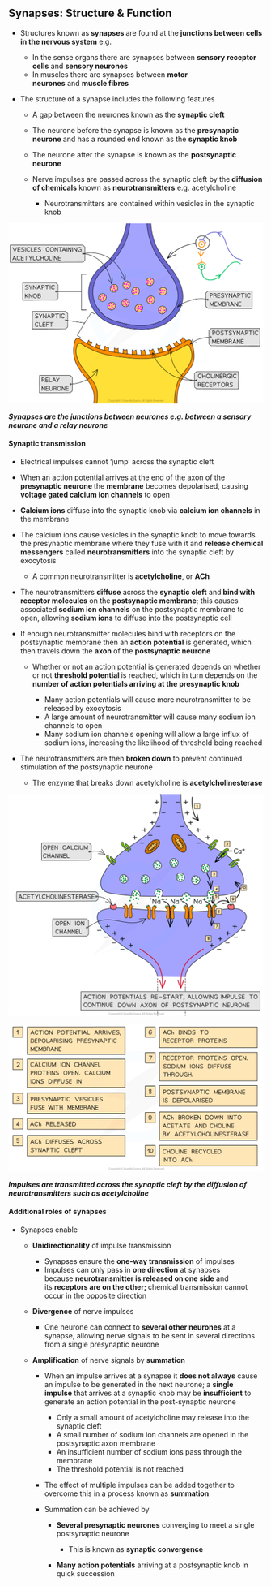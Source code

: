 Synapses: Structure & Function
------------------------------

* Structures known as<b> synapses </b>are found at the<b> junctions between cells in the nervous system</b> e.g.

  + In the sense organs there are synapses between <b>sensory receptor cells</b> and <b>sensory neurones</b>
  + In muscles there are synapses between <b>motor neurones</b> and <b>muscle fibres </b>
* The structure of a synapse includes the following features

  + A gap between the neurones known as the <b>synaptic cleft</b>
  + The neurone before the synapse is known as the <b>presynaptic neurone </b>and has a rounded end known as the <b>synaptic knob</b>
  + The neurone after the synapse is known as the <b>postsynaptic neurone</b>
  + Nerve impulses are passed across the synaptic cleft by the<b> diffusion of chemicals</b> known as <b>neurotransmitters</b> e.g. acetylcholine

    - Neurotransmitters are contained within vesicles in the synaptic knob

![The structure of a cholinergic synapse](The-structure-of-a-cholinergic-synapse.png)

<i><b>Synapses are the junctions between neurones e.g. between a sensory neurone and a relay neurone</b></i>

#### Synaptic transmission

* Electrical impulses cannot ‘jump’ across the synaptic cleft
* When an action potential arrives at the end of the axon of the <b>presynaptic neurone </b>the <b>membrane</b> becomes depolarised, causing <b>voltage gated calcium ion channels</b> to open
* <b>Calcium ions </b>diffuse into the synaptic knob via <b>calcium ion channels</b> in the membrane
* The calcium ions cause vesicles in the synaptic knob to move towards the presynaptic membrane where they fuse with it and <b>release chemical messengers</b> called <b>neurotransmitters</b> into the synaptic cleft by exocytosis

  + A common neurotransmitter is<b> acetylcholine</b>, or <b>ACh</b>
* The neurotransmitters <b>diffuse</b> across the <b>synaptic cleft</b> and<b> bind with receptor molecules</b> on the <b>postsynaptic membrane</b>; this causes associated <b>sodium ion channels</b> on the postsynaptic membrane to open, allowing <b>sodium ions</b> to diffuse into the postsynaptic cell
* If enough neurotransmitter molecules bind with receptors on the postsynaptic membrane then an <b>action potential</b> is generated, which then travels down the <b>axon</b> of the <b>postsynaptic neurone</b>

  + Whether or not an action potential is generated depends on whether or not <b>threshold potential </b>is reached, which in turn depends on the <b>number of action potentials arriving at the presynaptic knob</b>

    - Many action potentials will cause more neurotransmitter to be released by exocytosis
    - A large amount of neurotransmitter will cause many sodium ion channels to open
    - Many sodium ion channels opening will allow a large influx of sodium ions, increasing the likelihood of threshold being reached
* The neurotransmitters are then <b>broken down</b> to prevent continued stimulation of the postsynaptic neurone

  + The enzyme that breaks down acetylcholine is <b>acetylcholinesterase</b>

![Synaptic transmission using acetylcholine (1)](Synaptic-transmission-using-acetylcholine-1.png)

![Synaptic transmission using acetylcholine (2)](Synaptic-transmission-using-acetylcholine-2.png)

<i><b>Impulses are transmitted across the synaptic cleft by the diffusion of neurotransmitters such as acetylcholine</b></i>

#### Additional roles of synapses

* Synapses enable

  + <b>Unidirectionality</b> of impulse transmission

    - Synapses ensure the <b>one-way transmission</b> of impulses
    - Impulses can only pass in <b>one direction</b> at synapses because <b>neurotransmitter is released on one side</b> and its <b>receptors are on the other; </b>chemical transmission cannot occur in the opposite direction
  + <b>Divergence</b> of nerve impulses

    - One neurone can connect to <b>several other neurones</b> at a synapse, allowing nerve signals to be sent in several directions from a single presynaptic neurone
  + <b>Amplification</b> of nerve signals by <b>summation</b>

    - When an impulse arrives at a synapse it <b>does not always</b> cause an impulse to be generated in the next neurone; a <b>single impulse</b> that arrives at a synaptic knob may be <b>insufficient</b> to generate an action potential in the post-synaptic neurone

      * Only a small amount of acetylcholine may release into the synaptic cleft
      * A small number of sodium ion channels are opened in the postsynaptic axon membrane
      * An insufficient number of sodium ions pass through the membrane
      * The threshold potential is not reached
    - The effect of multiple impulses can be added together to overcome this in a process known as <b>summation</b>
    - Summation can be achieved by

      * <b>Several presynaptic neurones</b> converging to meet a single postsynaptic neurone

        + This is known as <b>synaptic convergence</b>
      * <b>Many action potentials</b> arriving at a postsynaptic knob in quick succession